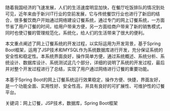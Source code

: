 随着我国经济的飞速发展，人们的生活速度明显加快，在餐厅吃饭排队的情况到处可见，近年来由于新兴IT行业的空前发展，它与传统餐饮行业也进行了新旧的结合，很多餐饮商户开始通过网络建设订餐系统，通过专门的网上订餐系统，一方面节省了用户订餐的时间，给用户带来方便，另一方面给商户带来了新的销售模式，同时也使订餐的管理规范化，系统化，给人们的生活带来了很大的便利。

本文重点阐述了网上订餐系统的开发过程，以实际运用为开发背景，基于Spring Boot框架，运用了JSP技术和MYSQL作为系统数据库进行开发，充分保证系统的安全性和稳定性。本系统界面良好，操作简单方便，通过系统概述、系统分析、系统设计、数据库设计、系统测试这几个部分，详细的说明了系统的开发过程，最后并对整个开发过程进行了总结，实现了用户通过网络进行订餐的重要功能。

本基于Spring Boot的网上订餐系统运行效果稳定，操作方便、快捷，界面友好，是一个功能全面、实用性好、安全性高，并具有良好的可扩展性、可维护性的订餐平台。

关键词：网上订餐，JSP技术，数据库，Spring Boot框架
